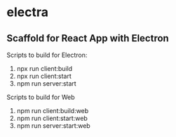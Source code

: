 # electra

## Scaffold for React App with Electron

Scripts to build for Electron:
1. npx run client:build
2. npx run client:start
3. npm run server:start

Scripts to build for Web
1. npm run client:build:web
2. npm run client:start:web
3. npm run server:start:web
